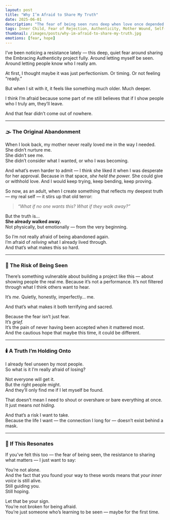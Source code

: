 ```yaml
---
layout: post
title: "Why I’m Afraid to Share My Truth"
date: 2025-06-01
description: "The fear of being seen runs deep when love once depended on hiding. This is what I’m learning to face."
tags: Inner Child, Fear of Rejection, Authenticity, Mother Wound, Self-Expression
thumbnail: /images/posts/why-im-afraid-to-share-my-truth.jpg
emotions: [fear, hope]
---
```


I’ve been noticing a resistance lately — this deep, quiet fear around sharing the Embracing Authenticity project fully. Around letting myself be seen. Around letting people know who I really am.

At first, I thought maybe it was just perfectionism. Or timing. Or not feeling “ready.”

But when I sit with it, it feels like something much older. Much deeper.

I think I’m afraid because some part of me still believes that if I show people who I truly am, they’ll leave.

And that fear didn’t come out of nowhere.

---

### 🌫️ The Original Abandonment

When I look back, my mother never really loved me in the way I needed.  
She didn’t nurture me.  
She didn’t see me.  
She didn’t consider what I wanted, or who I was becoming.

And what’s even harder to admit — I think she liked it when I was desperate for her approval. Because in that space, *she held the power.* She could give or withhold love. And I would keep trying, keep bending, keep proving.

So now, as an adult, when I create something that reflects my deepest truth — my real self — it stirs up that old terror:

> *“What if no one wants this? What if they walk away?”*

But the truth is…  
**She already walked away.**  
Not physically, but emotionally — from the very beginning.

So I’m not really afraid of being abandoned again.  
I’m afraid of *reliving* what I already lived through.  
And that’s what makes this so hard.

---

### 🧡 The Risk of Being Seen

There’s something vulnerable about building a project like this — about showing people the real me. Because it’s not a performance. It’s not filtered through what I think others want to hear.

It’s *me.* Quietly, honestly, imperfectly… me.

And that’s what makes it both terrifying and sacred.

Because the fear isn’t just fear.  
It’s *grief.*  
It’s the pain of never having been accepted when it mattered most.  
And the cautious hope that maybe this time, it could be different.

---

### 🕯️ A Truth I’m Holding Onto

I already feel unseen by most people.  
So what is it I’m really afraid of losing?  

Not everyone will get it.  
But the right people might.  
And they’ll only find me if I let myself be found.

That doesn’t mean I need to shout or overshare or bare everything at once.  
It just means *not hiding.*

And that’s a risk I want to take.  
Because the life I want — the connection I long for — doesn’t exist behind a mask.

---

### 🌱 If This Resonates

If you’ve felt this too — the fear of being seen, the resistance to sharing what matters — I just want to say:

You’re not alone.  
And the fact that you found your way to these words means that *your inner voice* is still alive.  
Still guiding you.  
Still hoping.

Let that be your sign.  
You’re not broken for being afraid.  
You’re just someone who’s learning to be seen — maybe for the first time.
